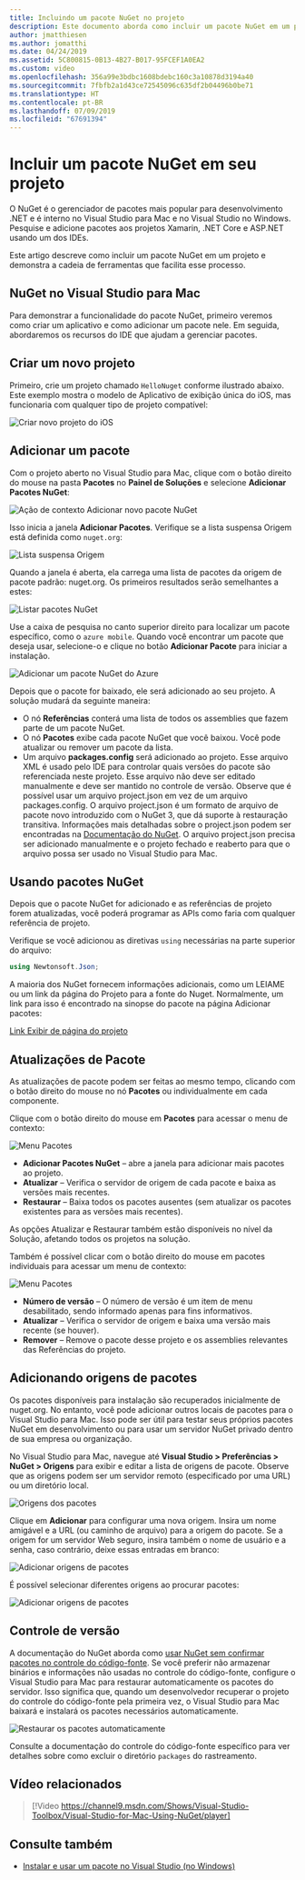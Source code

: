 ```yaml
---
title: Incluindo um pacote NuGet no projeto
description: Este documento aborda como incluir um pacote NuGet em um projeto Xamarin. Ele explica a descoberta e download de um pacote, apresentando também os recursos de integração do IDE.
author: jmatthiesen
ms.author: jomatthi
ms.date: 04/24/2019
ms.assetid: 5C800815-0B13-4B27-B017-95FCEF1A0EA2
ms.custom: video
ms.openlocfilehash: 356a99e3bdbc1608bdebc160c3a10878d3194a40
ms.sourcegitcommit: 7fbfb2a1d43ce72545096c635df2b04496b0be71
ms.translationtype: HT
ms.contentlocale: pt-BR
ms.lasthandoff: 07/09/2019
ms.locfileid: "67691394"
---
```

# <a name="include-a-nuget-package-in-your-project"></a>Incluir um pacote NuGet em seu projeto

O NuGet é o gerenciador de pacotes mais popular para desenvolvimento .NET e é interno no Visual Studio para Mac e no Visual Studio no Windows. Pesquise e adicione pacotes aos projetos Xamarin, .NET Core e ASP.NET usando um dos IDEs.

Este artigo descreve como incluir um pacote NuGet em um projeto e demonstra a cadeia de ferramentas que facilita esse processo.

## <a name="nuget-in-visual-studio-for-mac"></a>NuGet no Visual Studio para Mac

Para demonstrar a funcionalidade do pacote NuGet, primeiro veremos como criar um aplicativo e como adicionar um pacote nele. Em seguida, abordaremos os recursos do IDE que ajudam a gerenciar pacotes.

## <a name="create-a-new-project"></a>Criar um novo projeto

Primeiro, crie um projeto chamado `HelloNuget` conforme ilustrado abaixo. Este exemplo mostra o modelo de Aplicativo de exibição única do iOS, mas funcionaria com qualquer tipo de projeto compatível:

![Criar novo projeto do iOS](media/nuget-walkthrough-NewProject.png)

## <a name="adding-a-package"></a>Adicionar um pacote

Com o projeto aberto no Visual Studio para Mac, clique com o botão direito do mouse na pasta **Pacotes** no **Painel de Soluções** e selecione **Adicionar Pacotes NuGet**:

![Ação de contexto Adicionar novo pacote NuGet](media/nuget-walkthrough-PackagesMenu.png)

Isso inicia a janela **Adicionar Pacotes**. Verifique se a lista suspensa Origem está definida como `nuget.org`:

![Lista suspensa Origem](media/nuget-walkthrough-Source.png)

Quando a janela é aberta, ela carrega uma lista de pacotes da origem de pacote padrão: nuget.org. Os primeiros resultados serão semelhantes a estes:

![Listar pacotes NuGet](media/nuget-walkthrough-AddPackages1.png)

Use a caixa de pesquisa no canto superior direito para localizar um pacote específico, como o `azure mobile`. Quando você encontrar um pacote que deseja usar, selecione-o e clique no botão **Adicionar Pacote** para iniciar a instalação.

![Adicionar um pacote NuGet do Azure](media/nuget-walkthrough-AddPackages2.png)

Depois que o pacote for baixado, ele será adicionado ao seu projeto. A solução mudará da seguinte maneira:

* O nó **Referências** conterá uma lista de todos os assemblies que fazem parte de um pacote NuGet.
* O nó **Pacotes** exibe cada pacote NuGet que você baixou. Você pode atualizar ou remover um pacote da lista.
* Um arquivo **packages.config** será adicionado ao projeto. Esse arquivo XML é usado pelo IDE para controlar quais versões do pacote são referenciada neste projeto. Esse arquivo não deve ser editado manualmente e deve ser mantido no controle de versão. Observe que é possível usar um arquivo project.json em vez de um arquivo packages.config. O arquivo project.json é um formato de arquivo de pacote novo introduzido com o NuGet 3, que dá suporte à restauração transitiva. Informações mais detalhadas sobre o project.json podem ser encontradas na [Documentação do NuGet](https://docs.microsoft.com/NuGet/Schema/Project-Json). O arquivo project.json precisa ser adicionado manualmente e o projeto fechado e reaberto para que o arquivo possa ser usado no Visual Studio para Mac.

## <a name="using-nuget-packages"></a>Usando pacotes NuGet

Depois que o pacote NuGet for adicionado e as referências de projeto forem atualizadas, você poderá programar as APIs como faria com qualquer referência de projeto.

Verifique se você adicionou as diretivas `using` necessárias na parte superior do arquivo:

```csharp
using Newtonsoft.Json;
```

A maioria dos NuGet fornecem informações adicionais, como um LEIAME ou um link da página do Projeto para a fonte do Nuget. Normalmente, um link para isso é encontrado na sinopse do pacote na página Adicionar pacotes:

[Link Exibir de página do projeto](media/nuget-walkthrough-project-page.png)

<a name="Package_Updates" class="injected"></a>

## <a name="package-updates"></a>Atualizações de Pacote

As atualizações de pacote podem ser feitas ao mesmo tempo, clicando com o botão direito do mouse no nó **Pacotes** ou individualmente em cada componente.

Clique com o botão direito do mouse em **Pacotes** para acessar o menu de contexto:

![Menu Pacotes](media/nuget-walkthrough-PackagesMenu.png)

* **Adicionar Pacotes NuGet** – abre a janela para adicionar mais pacotes ao projeto.
* **Atualizar** – Verifica o servidor de origem de cada pacote e baixa as versões mais recentes.
* **Restaurar** – Baixa todos os pacotes ausentes (sem atualizar os pacotes existentes para as versões mais recentes).

As opções Atualizar e Restaurar também estão disponíveis no nível da Solução, afetando todos os projetos na solução.

Também é possível clicar com o botão direito do mouse em pacotes individuais para acessar um menu de contexto:

![Menu Pacotes](media/nuget-walkthrough-PackageMenu.png)

* **Número de versão** – O número de versão é um item de menu desabilitado, sendo informado apenas para fins informativos.
* **Atualizar** – Verifica o servidor de origem e baixa uma versão mais recente (se houver).
* **Remover** – Remove o pacote desse projeto e os assemblies relevantes das Referências do projeto.

## <a name="adding-package-sources"></a>Adicionando origens de pacotes

Os pacotes disponíveis para instalação são recuperados inicialmente de nuget.org. No entanto, você pode adicionar outros locais de pacotes para o Visual Studio para Mac. Isso pode ser útil para testar seus próprios pacotes NuGet em desenvolvimento ou para usar um servidor NuGet privado dentro de sua empresa ou organização.

No Visual Studio para Mac, navegue até **Visual Studio > Preferências > NuGet > Origens** para exibir e editar a lista de origens de pacote. Observe que as origens podem ser um servidor remoto (especificado por uma URL) ou um diretório local.

![Origens dos pacotes](media/nuget-walkthrough-PackageSource.png)

Clique em **Adicionar** para configurar uma nova origem. Insira um nome amigável e a URL (ou caminho de arquivo) para a origem do pacote. Se a origem for um servidor Web seguro, insira também o nome de usuário e a senha, caso contrário, deixe essas entradas em branco:

![Adicionar origens de pacotes](media/nuget-walkthrough-PackageSource2.png)

É possível selecionar diferentes origens ao procurar pacotes:

![Adicionar origens de pacotes](media/nuget-walkthrough-PackageSource3.png)

## <a name="version-control"></a>Controle de versão

A documentação do NuGet aborda como [usar NuGet sem confirmar pacotes no controle do código-fonte](/nuget/consume-packages/packages-and-source-control). Se você preferir não armazenar binários e informações não usadas no controle do código-fonte, configure o Visual Studio para Mac para restaurar automaticamente os pacotes do servidor. Isso significa que, quando um desenvolvedor recuperar o projeto do controle do código-fonte pela primeira vez, o Visual Studio para Mac baixará e instalará os pacotes necessários automaticamente.

![Restaurar os pacotes automaticamente](media/nuget-walkthrough-AutoRestore.png)

Consulte a documentação do controle do código-fonte específico para ver detalhes sobre como excluir o diretório `packages` do rastreamento.

## <a name="related-video"></a>Vídeo relacionados

> [!Video https://channel9.msdn.com/Shows/Visual-Studio-Toolbox/Visual-Studio-for-Mac-Using-NuGet/player]

## <a name="see-also"></a>Consulte também

* [Instalar e usar um pacote no Visual Studio (no Windows)](/nuget/quickstart/install-and-use-a-package-in-visual-studio)
